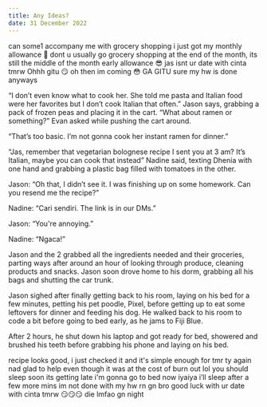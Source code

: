 ```yaml
---
title: Any Ideas?
date: 31 December 2022
---
```


<message-container platform="Discord Server" time="10:24 am">
<message contact="jas" alignment="right" img="/content/promised/jas.png">
can some1 accompany me with grocery shopping 
</message>
<message alignment="right">
i just got my monthly allowance 🥶
</message>
<message contact="nut butter" alignment="left" img="/content/promised/nut-butter.png">
dont u usually go grocery shopping at the end of the month, its still the middle of the month
</message>
<message contact="jas" alignment="right" img="/content/promised/jas.png">
early allowance 😎
</message>
<message contact="Asirio" alignment="left" img="/content/promised/asirio.png">
jas isnt ur date with cinta tmrw
</message>
<message contact="tart" alignment="left" img="/content/promised/tart.png">
Ohhh gitu 😏
</message>
<message contact="nut butter" alignment="left" img="/content/promised/nut-butter.png">
oh then im coming
</message>
<message contact="Asirio" alignment="left" img="/content/promised/asirio.png" emoji=True>
😳
</message>
<message contact="nut butter" alignment="left" img="/content/promised/nut-butter.png">
GA GITU
</message>
<message alignment="right">
<mention user="tart" msg-after="you wanna join?" />
</message>
<message contact="tart" alignment="left" img="/content/promised/tart.png">
sure my hw is done anyways
</message>
</message-container>

“I don’t even know what to cook her. She told me pasta and Italian food were her favorites but I don’t cook Italian that often.” Jason says, grabbing a pack of frozen peas and placing it in the cart. “What about ramen or something?” Evan asked while pushing the cart around.

“That’s too basic. I’m not gonna cook her instant ramen for dinner.”

“Jas, remember that vegetarian bolognese recipe I sent you at 3 am? It’s Italian, maybe you can cook that instead” Nadine said, texting Dhenia with one hand and grabbing a plastic bag filled with tomatoes in the other.

Jason: “Oh that, I didn’t see it. I was finishing up on some homework. Can you resend me the recipe?”

Nadine: “Cari sendiri. The link is in our DMs.”

Jason: “You're annoying.”

Nadine: “Ngaca!”

Jason and the 2 grabbed all the ingredients needed and their groceries, parting ways after around an hour of looking through produce, cleaning products and snacks. Jason soon drove home to his dorm, grabbing all his bags and shutting the car trunk.

Jason sighed after finally getting back to his room, laying on his bed for a few minutes, petting his pet poodle, Pixel, before getting up to eat some leftovers for dinner and feeding his dog. He walked back to his room to code a bit before going to bed early, as he jams to Fiji Blue.

After 2 hours, he shut down his laptop and got ready for bed, showered and brushed his teeth before grabbing his phone and laying on his bed.

<message-container platform="iMessage" time="11:35 pm">
<message contact="Jason" alignment="right" img="/content/promised/jason.png">
recipe looks good, i just checked it and it's simple enough for tmr
</message>
<message alignment="right">
ty again nad
</message>
<message contact="Nadine" alignment="left" img="/content/promised/nadine.png">
glad to help even though it was at the cost of burn out lol
</message>
<message contact="Jason" alignment="right" img="/content/promised/jason.png">
you should sleep soon its getting late
</message>
<message alignment="right">
i'm gonna go to bed now
</message>
<message contact="Nadine" alignment="left" img="/content/promised/nadine.png">
iyaiya i’ll sleep after a few more mins im not done with my hw rn
</message>
<message alignment="left">
gn bro good luck with ur date with cinta tmrw 😏😏😏
</message>
<message contact="Jason" alignment="right" img="/content/promised/jason.png">
die
</message>
<message contact="Nadine" alignment="left" img="/content/promised/nadine.png">
lmfao gn
</message>
<message contact="Jason" alignment="right" img="/content/promised/jason.png">
night
</message>
</message-container>
